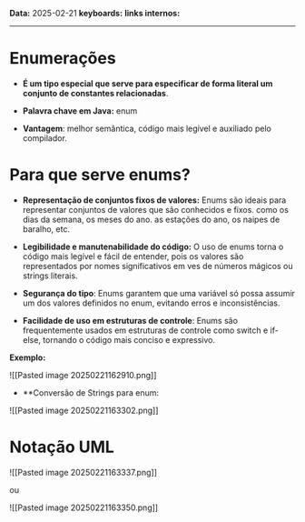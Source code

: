 
**Data:** 2025-02-21
**keyboards:** 
**links internos:** 
___

# Enumerações 

- **É um tipo especial que serve para especificar de forma literal um conjunto de constantes relacionadas**.

- **Palavra chave em Java:** enum

- **Vantagem**: melhor semântica, código mais legível e auxiliado pelo compilador.



# Para que serve enums?

- **Representação de conjuntos fixos de valores:** Enums são ideais para representar conjuntos de valores que são conhecidos e fixos. como os dias da semana, os meses do ano. as estações do ano, os naipes de baralho, etc.

- **Legibilidade e manutenabilidade do código:** O uso de enums torna o código mais legível e fácil de entender, pois os valores são representados por nomes significativos em ves de números mágicos ou strings literais.

- **Segurança do tipo**: Enums garantem que uma variável só possa assumir um dos valores definidos no enum, evitando erros e inconsistências.

- **Facilidade de uso em estruturas de controle**: Enums são frequentemente usados em estruturas de controle como switch e if-else, tornando o código mais conciso e expressivo.

**Exemplo:**

![[Pasted image 20250221162910.png]]


- **Conversão de Strings para enum:

![[Pasted image 20250221163302.png]]


# Notação UML

![[Pasted image 20250221163337.png]]

ou

![[Pasted image 20250221163350.png]]



 
